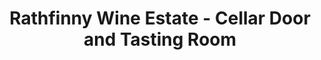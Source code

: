 ---
title: "Rathfinny Wine Estate - Cellar Door and Tasting Room"
url: /alfriston/rathfinny-wine-estate-cellar-door-and-tasting-room/
shop: alcohol
---